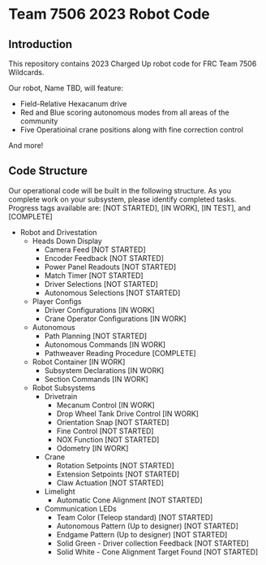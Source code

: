 # Team 7506 2023 Robot Code
## Introduction
This repository contains 2023 Charged Up robot code for FRC Team 7506 Wildcards.  

Our robot, Name TBD, will feature:
- Field-Relative Hexacanum drive
- Red and Blue scoring autonomous modes from all areas of the community
- Five Operatioinal crane positions along with fine correction control

And more!

## Code Structure
Our operational code will be built in the following structure. As you complete work on your subsystem, please identify completed tasks.
Progress tags available are: [NOT STARTED], [IN WORK], [IN TEST], and [COMPLETE]

- Robot and Drivestation
  - Heads Down Display 
      - Camera Feed [NOT STARTED]
      - Encoder Feedback [NOT STARTED]
      - Power Panel Readouts [NOT STARTED]
      - Match Timer [NOT STARTED]
      - Driver Selections [NOT STARTED]
      - Autonomous Selections [NOT STARTED]
  - Player Configs 
      - Driver Configurations [IN WORK]
      - Crane Operator Configurations [IN WORK]
  - Autonomous
      - Path Planning [NOT STARTED]
      - Autonomous Commands [IN WORK]
      - Pathweaver Reading Procedure [COMPLETE]
  - Robot Container [IN WORK]
      - Subsystem Declarations [IN WORK]
      - Section Commands [IN WORK]
  - Robot Subsystems 
      - Drivetrain 
          - Mecanum Control [IN WORK]
          - Drop Wheel Tank Drive Control [IN WORK]
          - Orientation Snap [NOT STARTED]
          - Fine Control [NOT STARTED]
          - NOX Function [NOT STARTED]
          - Odometry [IN WORK]
      - Crane
          - Rotation Setpoints [NOT STARTED]
          - Extension Setpoints [NOT STARTED]
          - Claw Actuation [NOT STARTED]
      - Limelight
          - Automatic Cone Alignment [NOT STARTED]
      - Communication LEDs
          - Team Color (Teleop standard) [NOT STARTED]
          - Autonomous Pattern (Up to designer) [NOT STARTED]
          - Endgame Pattern (Up to designer) [NOT STARTED]
          - Solid Green - Driver collection Feedback [NOT STARTED]
          - Solid White - Cone Alignment Target Found [NOT STARTED]
